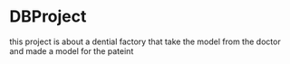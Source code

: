 # DBProject
this project is about a dential factory that take the model from the doctor and made a model for the pateint
